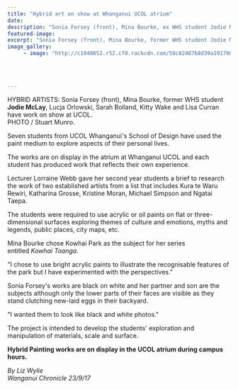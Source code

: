 ```yaml
---
title: "Hybrid art on show at Whanganui UCOL atrium"
date: 
description: "Sonia Forsey (front), Mina Bourke, ex WHS student Jodie McLay, Lucja Orlowski, Sarah Bolland, Kitty Wake & Lisa Curran have work on show at UCOL.."
featured-image: 
excerpt: "Sonia Forsey (front), Mina Bourke, former WHS student Jodie McLay, Lucja Orlowski, Sarah Bolland, Kitty Wake and Lisa Curran have work on show at UCOL."
image_gallery:
     - image: "http://c1940652.r52.cf0.rackcdn.com/59c82487b8d39a191700016e/Jodie-Mclays-painting.jpg"
	
	
	
	
---
```


<p><span>HYBRID ARTISTS: Sonia Forsey (front), Mina Bourke, former WHS student <strong>Jodie McLay</strong>, Lucja Orlowski, Sarah Bolland, Kitty Wake and Lisa Curran have work on show at UCOL. <br />PHOTO / Stuart Munro.</span></p>
<p class="element element-paragraph">Seven students from UCOL Whanganui's School of Design have used the paint medium to explore aspects of their personal lives.</p>
<p class="element element-paragraph">The works are on display in the atrium at Whanganui UCOL and each student has produced work that reflects their own experience.</p>
<p class="element element-paragraph">Lecturer Lorraine Webb gave her second year students a brief to research the work of two established artists from a list that includes Kura te Waru Rewiri, Katharina Grosse, Kristine Moran, Michael Simpson and Ngatai Taepa.</p>
<p class="element element-paragraph">The students were required to use acrylic or oil paints on flat or three-dimensional surfaces exploring themes of culture and emotions, myths and legends, public places, city maps, etc.</p>
<p class="element element-paragraph">Mina Bourke chose Kowhai Park as the subject for her series entitled&nbsp;<em>Kowhai Toanga</em>.</p>
<p class="element element-paragraph">"I chose to use bright acrylic paints to illustrate the recognisable features of the park but I have experimented with the perspectives."</p>
<p class="element element-paragraph">Sonia Forsey's works are black on white and her partner and son are the subjects although only the lower parts of their faces are visible as they stand clutching new-laid eggs in their backyard.</p>
<p class="element element-paragraph">"I wanted them to look like black and white photos."</p>
<p class="element element-paragraph">The project is intended to develop the students' exploration and manipulation of materials, scale and surface.</p>
<p class="element element-paragraph"><strong>Hybrid Painting works are on display in the UCOL atrium during campus hours.</strong></p>
<p><em>By Liz Wylie<br />Wanganui Chronicle 23/9/17</em></p>

